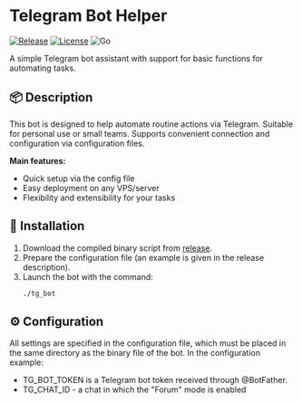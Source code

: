 # Telegram Bot Helper

[![Release](https://img.shields.io/github/v/release/nikita23830/telegram-bot-helper)](https://github.com/nikita23830/telegram-bot-helper/releases)
[![License](https://img.shields.io/github/license/nikita23830/telegram-bot-helper)](LICENSE)
![Go](https://img.shields.io/badge/made%20with-Go-blue?logo=go)

A simple Telegram bot assistant with support for basic functions for automating tasks.

## 📦 Description

This bot is designed to help automate routine actions via Telegram. Suitable for personal use or small teams. Supports convenient connection and configuration via configuration files.

**Main features:**
- Quick setup via the config file
- Easy deployment on any VPS/server
- Flexibility and extensibility for your tasks

## 🚀 Installation

1. Download the compiled binary script from [release](https://github.com/nikita23830/telegram-bot-helper/releases ).
2. Prepare the configuration file (an example is given in the release description).
3. Launch the bot with the command:
   ```bash
   ./tg_bot


## ⚙️ Configuration
All settings are specified in the configuration file, which must be placed in the same directory as the binary file of the bot. In the configuration example:

- TG_BOT_TOKEN is a Telegram bot token received through @BotFather.
- TG_CHAT_ID - a chat in which the "Forum" mode is enabled
